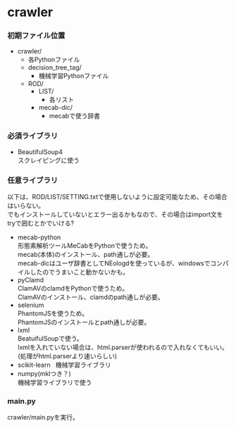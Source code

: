 # crawler

### 初期ファイル位置
* crawler/  
  * 各Pythonファイル  
  * decision_tree_tag/  
    * 機械学習Pythonファイル  
  * ROD/  
    * LIST/  
      * 各リスト  
    * mecab-dic/  
      * mecabで使う辞書  
      
### 必須ライブラリ
* BeautifulSoup4  
 スクレイピングに使う  

### 任意ライブラリ
以下は、ROD/LIST/SETTING.txtで使用しないように設定可能なため、その場合はいらない。  
でもインストールしていないとエラー出るかもなので、その場合はimport文をtryで囲むとかでいける?  
* mecab-python  
 形態素解析ツールMeCabをPythonで使うため。  
 mecab(本体)のインストール、path通しが必要。  
 mecab-dicはユーザ辞書としてNEologdを使っているが、windowsでコンパイルしたのでうまいこと動かないかも。  
* pyClamd  
 ClamAVのclamdをPythonで使うため。  
 ClamAVのインストール、clamdのpath通しが必要。  
* selenium  
 PhantomJSを使うため。  
 PhantomJSのインストールとpath通しが必要。 
* lxml  
 BeatuifulSoupで使う。  
 lxmlを入れていない場合は、html.parserが使われるので入れなくてもいい。(処理がhtml.parserより速いらしい)  
* scikit-learn  
 機械学習ライブラリ  
* numpy(mklつき？)  
 機械学習ライブラリで使う

### main.py
crawler/main.pyを実行。  

